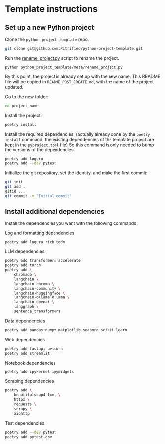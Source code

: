 # Template instructions

## Set up a new Python project

Clone the `python-project-template` repo.

```bash
git clone git@github.com:Pitrified/python-project-template.git
```

Run the
[rename_project.py](meta/rename_project.py)
script to rename the project.

```bash
python python_project_template/meta/rename_project.py
```

By this point, the project is already set up with the new name.
This README file will be copied in `README_POST_CREATE.md`,
with the name of the project updated.

Go to the new folder:

```bash
cd project_name
```

Install the project:

```bash
poetry install
```

<!-- Install the optional dependencies with the following command: -->
<!-- {{optional_dependencies}} -->
<!-- TODO automagically generate the optional dependencies list -->

Install the required dependencies:
(actually already done by the `poetry install` command, the existing dependencies of the template project are kept in the `pyproject.toml` file)
So this command is only needed to bump the versions of the dependencies.

```bash
poetry add loguru
poetry add --dev pytest
```

Initialize the git repository, set the identity, and make the first commit:

```bash
git init
git add .
gitid ...
git commit -m "Initial commit"
```

## Install additional dependencies

Install the dependencies you want with the following commands

Log and formatting dependencies

```bash
poetry add loguru rich tqdm
```

LLM dependencies

```bash
poetry add transformers accelerate
poetry add torch
poetry add \
    chromadb \
    langchain \
    langchain-chroma \
    langchain-community \
    langchain-huggingface \
    langchain-ollama ollama \
    langchain-openai \
    langgraph \
    sentence_transformers
```

Data dependencies

```bash
poetry add pandas numpy matplotlib seaborn scikit-learn
```

Web dependencies

```bash
poetry add fastapi uvicorn
poetry add streamlit
```

Notebook dependencies

```bash
poetry add ipykernel ipywidgets
```

Scraping dependencies

```bash
poetry add \
    beautifulsoup4 lxml \
    httpx \
    requests \
    scrapy \
    aiohttp
```

Test dependencies

```bash
poetry add --dev pytest
poetry add pytest-cov
```
